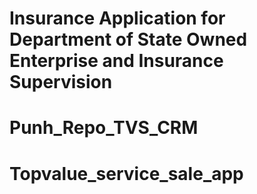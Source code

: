 # Insurance Application for Department of State Owned Enterprise and Insurance Supervision
# Punh_Repo_TVS_CRM
# Topvalue_service_sale_app
